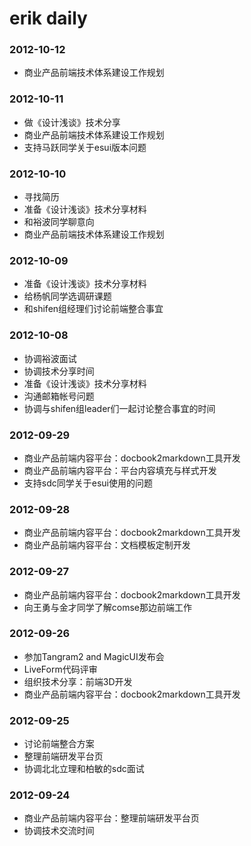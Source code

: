 erik daily
==============


### 2012-10-12 ###

+ 商业产品前端技术体系建设工作规划

### 2012-10-11 ###

+ 做《设计浅谈》技术分享
+ 商业产品前端技术体系建设工作规划
+ 支持马跃同学关于esui版本问题

### 2012-10-10 ###

+ 寻找简历 
+ 准备《设计浅谈》技术分享材料
+ 和裕波同学聊意向
+ 商业产品前端技术体系建设工作规划

### 2012-10-09 ###

+ 准备《设计浅谈》技术分享材料
+ 给杨帆同学选调研课题
+ 和shifen组经理们讨论前端整合事宜


### 2012-10-08 ###

+ 协调裕波面试
+ 协调技术分享时间
+ 准备《设计浅谈》技术分享材料
+ 沟通邮箱帐号问题
+ 协调与shifen组leader们一起讨论整合事宜的时间


### 2012-09-29 ###

+ 商业产品前端内容平台：docbook2markdown工具开发
+ 商业产品前端内容平台：平台内容填充与样式开发
+ 支持sdc同学关于esui使用的问题

### 2012-09-28 ###

+ 商业产品前端内容平台：docbook2markdown工具开发
+ 商业产品前端内容平台：文档模板定制开发

### 2012-09-27 ###

+ 商业产品前端内容平台：docbook2markdown工具开发
+ 向王勇与金才同学了解comse那边前端工作

### 2012-09-26 ###

+ 参加Tangram2 and MagicUI发布会
+ LiveForm代码评审
+ 组织技术分享：前端3D开发
+ 商业产品前端内容平台：docbook2markdown工具开发

### 2012-09-25 ###

+ 讨论前端整合方案
+ 整理前端研发平台页
+ 协调北北立理和柏敏的sdc面试

### 2012-09-24 ###

+ 商业产品前端内容平台：整理前端研发平台页
+ 协调技术交流时间
